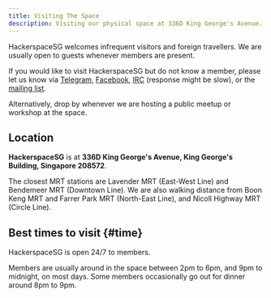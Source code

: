 ```yaml
---
title: Visiting The Space
description: Visiting our physical space at 336D King George's Avenue.
---
```


HackerspaceSG welcomes infrequent visitors and foreign travellers. We are usually open to guests whenever members are present.

If you would like to visit HackerspaceSG but do not know a member, please let us know via [Telegram](https://t.me/HackerspaceSG), [Facebook](https://facebook.com/hackerspacesg), [IRC](irc://irc.libera.chat/hackerspacesg) (response might be slow), or the [mailing list](https://groups.google.com/g/hackerspacesg/).

Alternatively, drop by whenever we are hosting a public meetup or workshop at the space.

## Location

**HackerspaceSG** is at **336D King George's Avenue, King George's Building, Singapore 208572**.

The closest MRT stations are Lavender MRT (East-West Line) and Bendemeer MRT (Downtown Line). We are also walking distance from Boon Keng MRT and Farrer Park MRT (North-East Line), and Nicoll Highway MRT (Circle Line).

## Best times to visit {#time}

HackerspaceSG is open 24/7 to members.

Members are usually around in the space between 2pm to 6pm, and 9pm to midnight, on most days. Some members occasionally go out for dinner around 8pm to 9pm.

